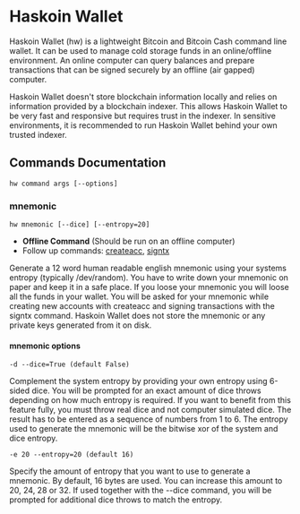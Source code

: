 # Haskoin Wallet

Haskoin Wallet (hw) is a lightweight Bitcoin and Bitcoin Cash command line
wallet. It can be used to manage cold storage funds in an online/offline
environment. An online computer can query balances and prepare transactions that
can be signed securely by an offline (air gapped) computer.

Haskoin Wallet doesn't store blockchain information locally and relies on
information provided by a blockchain indexer. This allows Haskoin Wallet to be
very fast and responsive but requires trust in the indexer. In sensitive
environments, it is recommended to run Haskoin Wallet behind your own trusted
indexer.

## Commands Documentation

```console
hw command args [--options]
```

### mnemonic

```console
hw mnemonic [--dice] [--entropy=20]
```

- **Offline Command** (Should be run on an offline computer)
- Follow up commands: [createacc](#createacc), [signtx](#signtx)

Generate a 12 word human readable english mnemonic using your systems entropy
(typically /dev/random). You have to write down your mnemonic on paper and keep
it in a safe place. If you loose your mnemonic you will loose all the funds in
your wallet. You will be asked for your mnemonic while creating new accounts
with createacc and signing transactions with the signtx command. Haskoin Wallet
does not store the mnemonic or any private keys generated from it on disk.

#### mnemonic options

```console
-d --dice=True (default False)
```
Complement the system entropy by providing your own entropy using 6-sided dice.
You will be prompted for an exact amount of dice throws depending on how much
entropy is required. If you want to benefit from this feature fully, you must
throw real dice and not computer simulated dice. The result has to be entered as
a sequence of numbers from 1 to 6. The entropy used to generate the mnemonic
will be the bitwise xor of the system and dice entropy.
    
```console
-e 20 --entropy=20 (default 16)
```
Specify the amount of entropy that you want to use to generate a mnemonic. By
default, 16 bytes are used. You can increase this amount to 20, 24, 28 or 32. If
used together with the --dice command, you will be prompted for additional dice
throws to match the entropy.
